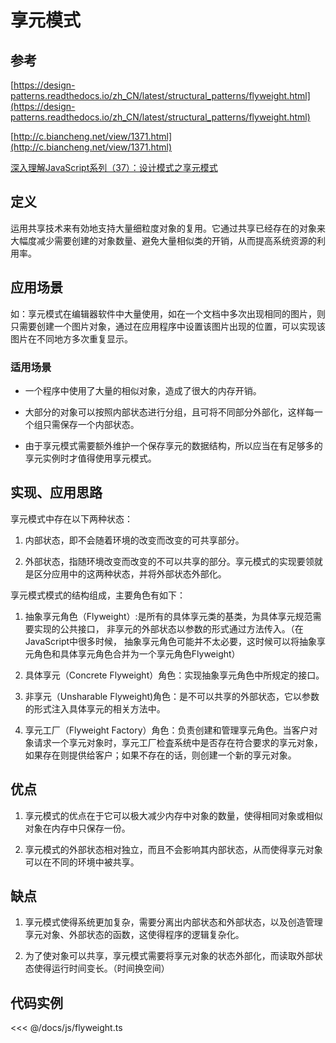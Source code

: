 # 享元模式

## 参考

[https://design-patterns.readthedocs.io/zh_CN/latest/structural_patterns/flyweight.html](https://design-patterns.readthedocs.io/zh_CN/latest/structural_patterns/flyweight.html)

[http://c.biancheng.net/view/1371.html](http://c.biancheng.net/view/1371.html)

[深入理解JavaScript系列（37）：设计模式之享元模式](https://www.cnblogs.com/tomxu/archive/2012/04/09/2379774.html)

## 定义

运用共享技术来有効地支持大量细粒度对象的复用。它通过共享已经存在的对象来大幅度减少需要创建的对象数量、避免大量相似类的开销，从而提高系统资源的利用率。

## 应用场景

如：享元模式在编辑器软件中大量使用，如在一个文档中多次出现相同的图片，则只需要创建一个图片对象，通过在应用程序中设置该图片出现的位置，可以实现该图片在不同地方多次重复显示。

### 适用场景

- 一个程序中使用了大量的相似对象，造成了很大的内存开销。

- 大部分的对象可以按照内部状态进行分组，且可将不同部分外部化，这样每一个组只需保存一个内部状态。

- 由于享元模式需要额外维护一个保存享元的数据结构，所以应当在有足够多的享元实例时才值得使用享元模式。

## 实现、应用思路

享元模式中存在以下两种状态：

1. 内部状态，即不会随着环境的改变而改变的可共享部分。

2. 外部状态，指随环境改变而改变的不可以共享的部分。享元模式的实现要领就是区分应用中的这两种状态，并将外部状态外部化。

享元模式模式的结构组成，主要角色有如下：

1. 抽象享元角色（Flyweight）:是所有的具体享元类的基类，为具体享元规范需要实现的公共接口，
非享元的外部状态以参数的形式通过方法传入。（在JavaScript中很多时候， 抽象享元角色可能并不太必要，这时候可以将抽象享元角色和具体享元角色合并为一个享元角色Flyweight）

2. 具体享元（Concrete Flyweight）角色：实现抽象享元角色中所规定的接口。

3. 非享元（Unsharable Flyweight)角色：是不可以共享的外部状态，它以参数的形式注入具体享元的相关方法中。

4. 享元工厂（Flyweight Factory）角色：负责创建和管理享元角色。当客户对象请求一个享元对象时，享元工厂检査系统中是否存在符合要求的享元对象，如果存在则提供给客户；如果不存在的话，则创建一个新的享元对象。

## 优点

1. 享元模式的优点在于它可以极大减少内存中对象的数量，使得相同对象或相似对象在内存中只保存一份。

2. 享元模式的外部状态相对独立，而且不会影响其内部状态，从而使得享元对象可以在不同的环境中被共享。

## 缺点

1. 享元模式使得系统更加复杂，需要分离出内部状态和外部状态，以及创造管理享元对象、外部状态的函数，这使得程序的逻辑复杂化。

2. 为了使对象可以共享，享元模式需要将享元对象的状态外部化，而读取外部状态使得运行时间变长。（时间换空间）

## 代码实例

<<< @/docs/js/flyweight.ts

<flyweight />
